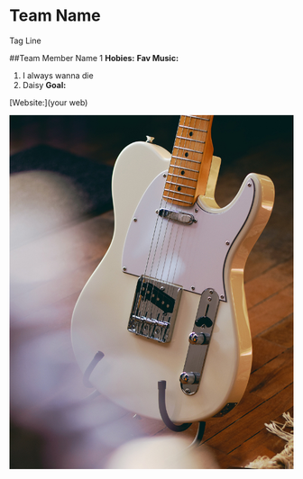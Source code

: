 # Team Name
Tag Line

##Team Member Name 1
**Hobies:**
**Fav Music:**
1. I always wanna die
2. Daisy
**Goal:**
<!-- Add ur web link here -->
[Website:](your web)

![Fender Telecaster](images/tele.jpg)